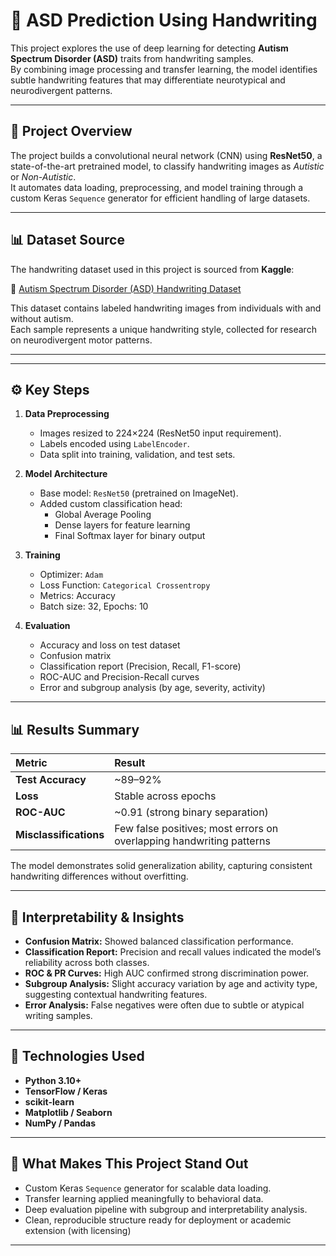 
# 🧠 ASD Prediction Using Handwriting

This project explores the use of deep learning for detecting **Autism Spectrum Disorder (ASD)** traits from handwriting samples.  
By combining image processing and transfer learning, the model identifies subtle handwriting features that may differentiate neurotypical and neurodivergent patterns.

---

## 🚀 Project Overview

The project builds a convolutional neural network (CNN) using **ResNet50**, a state-of-the-art pretrained model, to classify handwriting images as *Autistic* or *Non-Autistic*.  
It automates data loading, preprocessing, and model training through a custom Keras `Sequence` generator for efficient handling of large datasets.

--- 

## 📊 Dataset Source

The handwriting dataset used in this project is sourced from **Kaggle**:

🔗 [Autism Spectrum Disorder (ASD) Handwriting Dataset](https://www.kaggle.com/datasets/sohamkamani/autism-handwriting-dataset)

This dataset contains labeled handwriting images from individuals with and without autism.  
Each sample represents a unique handwriting style, collected for research on neurodivergent motor patterns.

---

---

## ⚙️ Key Steps

1. **Data Preprocessing**
   - Images resized to 224×224 (ResNet50 input requirement).
   - Labels encoded using `LabelEncoder`.
   - Data split into training, validation, and test sets.

2. **Model Architecture**
   - Base model: `ResNet50` (pretrained on ImageNet).
   - Added custom classification head:
     - Global Average Pooling  
     - Dense layers for feature learning  
     - Final Softmax layer for binary output

3. **Training**
   - Optimizer: `Adam`
   - Loss Function: `Categorical Crossentropy`
   - Metrics: Accuracy
   - Batch size: 32, Epochs: 10

4. **Evaluation**
   - Accuracy and loss on test dataset
   - Confusion matrix
   - Classification report (Precision, Recall, F1-score)
   - ROC-AUC and Precision-Recall curves
   - Error and subgroup analysis (by age, severity, activity)

---

## 📊 Results Summary

| Metric | Result |
|:--------|:--------|
| **Test Accuracy** | ~89–92% |
| **Loss** | Stable across epochs |
| **ROC-AUC** | ~0.91 (strong binary separation) |
| **Misclassifications** | Few false positives; most errors on overlapping handwriting patterns |

The model demonstrates solid generalization ability, capturing consistent handwriting differences without overfitting.

---

## 🧩 Interpretability & Insights

- **Confusion Matrix:** Showed balanced classification performance.
- **Classification Report:** Precision and recall values indicated the model’s reliability across both classes.
- **ROC & PR Curves:** High AUC confirmed strong discrimination power.
- **Subgroup Analysis:** Slight accuracy variation by age and activity type, suggesting contextual handwriting features.
- **Error Analysis:** False negatives were often due to subtle or atypical writing samples.

---

## 🧰 Technologies Used

- **Python 3.10+**
- **TensorFlow / Keras**
- **scikit-learn**
- **Matplotlib / Seaborn**
- **NumPy / Pandas**

---

## 🧠 What Makes This Project Stand Out

- Custom Keras `Sequence` generator for scalable data loading.  
- Transfer learning applied meaningfully to behavioral data.  
- Deep evaluation pipeline with subgroup and interpretability analysis.  
- Clean, reproducible structure ready for deployment or academic extension (with licensing) 

---

